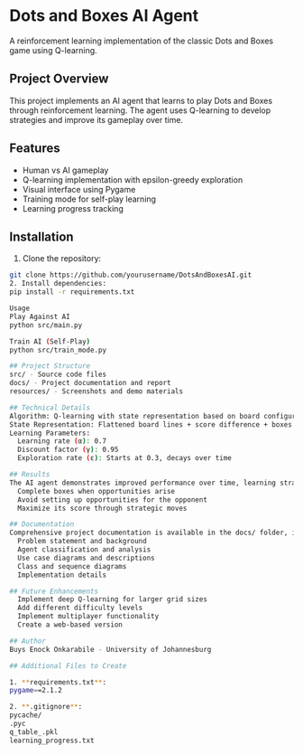 # Dots and Boxes AI Agent

A reinforcement learning implementation of the classic Dots and Boxes game using Q-learning.

## Project Overview

This project implements an AI agent that learns to play Dots and Boxes through reinforcement learning. The agent uses Q-learning to develop strategies and improve its gameplay over time.

## Features

- Human vs AI gameplay
- Q-learning implementation with epsilon-greedy exploration
- Visual interface using Pygame
- Training mode for self-play learning
- Learning progress tracking

## Installation

1. Clone the repository:
```bash
git clone https://github.com/yourusername/DotsAndBoxesAI.git
2. Install dependencies:
pip install -r requirements.txt

Usage
Play Against AI
python src/main.py

Train AI (Self-Play)
python src/train_mode.py

## Project Structure
src/ - Source code files
docs/ - Project documentation and report
resources/ - Screenshots and demo materials

## Technical Details
Algorithm: Q-learning with state representation based on board configuration
State Representation: Flattened board lines + score difference + boxes with 3 sides
Learning Parameters:
  Learning rate (α): 0.7
  Discount factor (γ): 0.95
  Exploration rate (ε): Starts at 0.3, decays over time

## Results
The AI agent demonstrates improved performance over time, learning strategies to:
  Complete boxes when opportunities arise
  Avoid setting up opportunities for the opponent
  Maximize its score through strategic moves

## Documentation
Comprehensive project documentation is available in the docs/ folder, including:
  Problem statement and background
  Agent classification and analysis
  Use case diagrams and descriptions
  Class and sequence diagrams
  Implementation details

## Future Enhancements
  Implement deep Q-learning for larger grid sizes
  Add different difficulty levels
  Implement multiplayer functionality
  Create a web-based version

## Author
Buys Enock Onkarabile - University of Johannesburg

## Additional Files to Create

1. **requirements.txt**:
pygame==2.1.2

2. **.gitignore**:
pycache/
.pyc
q_table_.pkl
learning_progress.txt

